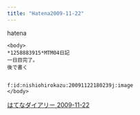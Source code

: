 ```yaml
---
title: "Hatena2009-11-22"
---
```


hatena

```
<body>
*1258883915*MTM04日記
一日目完了。
後で書く


f:id:nishiohirokazu:20091122180239j:image
</body>
```


[はてなダイアリー 2009-11-22](https://nishiohirokazu.hatenadiary.org/archive/2009/11/22)